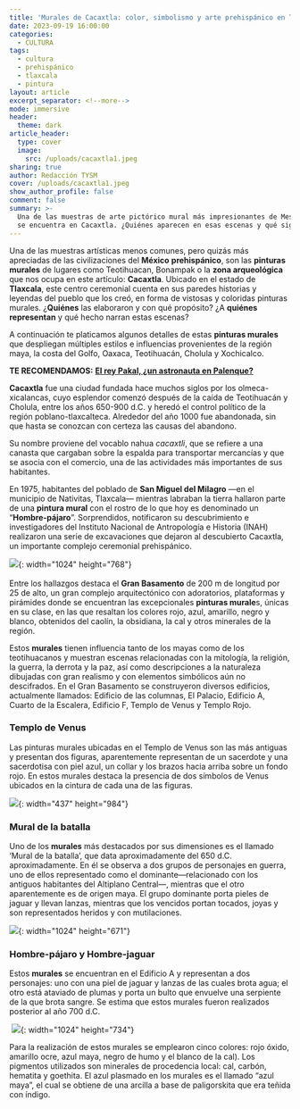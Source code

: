 ```yaml
---
title: 'Murales de Cacaxtla: color, simbolismo y arte prehispánico en Tlaxcala'
date: 2023-09-19 16:00:00
categories:
  - CULTURA
tags:
  - cultura
  - prehispánico
  - tlaxcala
  - pintura
layout: article
excerpt_separator: <!--more-->
mode: immersive
header:
  theme: dark
article_header:
  type: cover
  image:
    src: /uploads/cacaxtla1.jpeg
sharing: true
author: Redacción TYSM
cover: /uploads/cacaxtla1.jpeg
show_author_profile: false
comment: false
summary: >-
  Una de las muestras de arte pictórico mural más impresionantes de Mesoamérica
  se encuentra en Cacaxtla. ¿Quiénes aparecen en esas escenas y qué significan?
---
```

Una de las muestras artísticas menos comunes, pero quizás más apreciadas de las civilizaciones del **México** **prehispánico**, son las **pinturas murales** de lugares como Teotihuacan, Bonampak o la **zona arqueológica** que nos ocupa en este artículo: **Cacaxtla**. Ubicado en el estado de **Tlaxcala**, este centro ceremonial cuenta en sus paredes historias y leyendas del pueblo que los creó, en forma de vistosas y coloridas pinturas murales. ¿**Quiénes** las elaboraron y con qué propósito? ¿A **quiénes representan** y qué hecho narran estas escenas?

A continuación te platicamos algunos detalles de estas **pinturas murales** que despliegan múltiples estilos e influencias provenientes de la región maya, la costa del Golfo, Oaxaca, Teotihuacán, Cholula y Xochicalco.

**TE RECOMENDAMOS:** [**El rey Pakal, ¿un astronauta en Palenque?**](https://blog.tonoysumariachi.com/historia/2023/09/21/el-rey-pakal-un-astronauta-en-palenque.html)

**Cacaxtla** fue una ciudad fundada hace muchos siglos por los olmeca-xicalancas, cuyo esplendor comenzó después de la caída de Teotihuacán y Cholula, entre los años 650-900 d.C. y heredó el control político de la región poblano-tlaxcalteca. Alrededor del año 1000 fue abandonada, sin que hasta se conozcan con certeza las causas del abandono.

Su nombre proviene del vocablo nahua *cacaxtli*, que se refiere a una canasta que cargaban sobre la espalda para transportar mercancías y que se asocia con el comercio, una de las actividades más importantes de sus habitantes.

En 1975, habitantes del poblado de **San Miguel del Milagro** —en el municipio de Nativitas, Tlaxcala—  mientras labraban la tierra hallaron parte de una **pintura mural** con el rostro de lo que hoy es denominado un “**Hombre-pájaro**”. Sorprendidos, notificaron su descubrimiento e investigadores del Instituto Nacional de Antropología e Historia (INAH) realizaron una serie de excavaciones que dejaron al descubierto Cacaxtla, un importante complejo ceremonial prehispánico.

![](https://upload.wikimedia.org/wikipedia/commons/thumb/a/a4/Basamento_en_Cacaxtla%2C_Tlaxcala.JPG/1024px-Basamento_en_Cacaxtla%2C_Tlaxcala.JPG){: width="1024" height="768"}<br><br>Entre los hallazgos destaca el **Gran Basamento** de 200 m de longitud por 25 de alto, un gran complejo arquitectónico con adoratorios, plataformas y pirámides donde se encuentran las excepcionales **pinturas murale**s, únicas en su clase, en las que resaltan los colores rojo, azul, amarillo, negro y blanco, obtenidos del caolín, la obsidiana, la cal y otros minerales de la región.

Estos **murales** tienen influencia tanto de los mayas como de los teotihuacanos y muestran escenas relacionadas con la mitología, la religión, la guerra, la derrota y la paz, así como descripciones a la naturaleza dibujadas con gran realismo y con elementos simbólicos aún no descifrados. En el Gran Basamento se construyeron diversos edificios,  actualmente llamados: Edificio de las columnas, El Palacio, Edificio A, Cuarto de la Escalera, Edificio F, Templo de Venus y Templo Rojo.

### Templo de Venus

Las pinturas murales ubicadas en el Templo de Venus son las más antiguas y presentan dos figuras, aparentemente representan de un sacerdote y una sacerdotisa con piel azul, un collar y los brazos hacia arriba sobre un fondo rojo. En estos murales destaca la presencia de dos símbolos de Venus ubicados en la cintura de cada una de las figuras.

![](https://upload.wikimedia.org/wikipedia/commons/4/42/MuralDelTemploDeVenus%28right%29.jpg){: width="437" height="984"}

### Mural de la batalla

Uno de los **murales** más destacados por sus dimensiones es el llamado ‘Mural de la batalla’, que data aproximadamente del 650 d.C. aproximadamente. En él se observa a dos grupos de personajes en guerra, uno de ellos  representado como el dominante—relacionado con los antiguos habitantes del Altiplano Central—, mientras que el otro aparentemente es de origen maya. El grupo dominante porta pieles de jaguar y llevan lanzas, mientras que los vencidos portan tocados, joyas y son representados heridos y con mutilaciones.

![](https://upload.wikimedia.org/wikipedia/commons/thumb/8/81/Cacaxtla11.jpg/1024px-Cacaxtla11.jpg){: width="1024" height="671"}

### Hombre-pájaro y Hombre-jaguar

Estos **murales** se encuentran en el Edificio A y representan a dos personajes: uno con una piel de jaguar y lanzas de las cuales brota agua; el otro está ataviado de plumas y porta un bulto que envuelve una serpiente de la que brota sangre. Se estima que estos murales fueron realizados posterior al año 700 d.C.

&nbsp;![](https://upload.wikimedia.org/wikipedia/commons/thumb/0/03/Cacaxtla2.jpg/1024px-Cacaxtla2.jpg){: width="1024" height="734"}

Para la realización de estos murales se emplearon cinco colores: rojo óxido, amarillo ocre, azul maya, negro de humo y el blanco de la cal). Los pigmentos utilizados son minerales de procedencia local: cal, carbón, hematita y goethita. El azul plasmado en los murales es el llamado “azul maya”, el cual se obtiene de una arcilla a base de paligorskita que era teñida con índigo.

&nbsp;

&nbsp;

&nbsp;